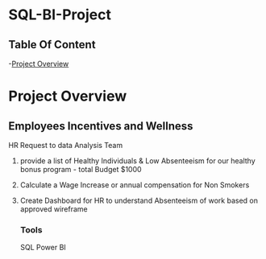 # SQL-BI-Project

## Table Of Content

-[Project Overview](Project-Overview)

 # Project Overview 
 ## Employees Incentives and Wellness
 HR Request to data Analysis Team 
 1. provide a list of Healthy Individuals & Low Absenteeism for our healthy bonus program - total Budget $1000
 2. Calculate a Wage Increase or annual compensation for Non Smokers
 3. Create Dashboard for HR to understand Absenteeism of work based on approved wireframe

    ### Tools
    SQL
    Power BI
  
